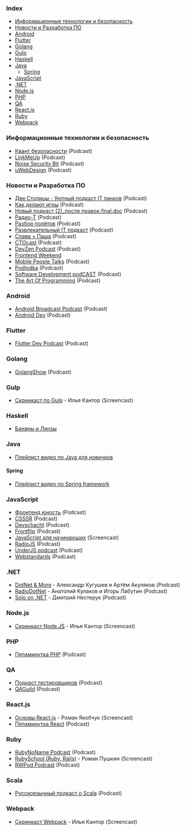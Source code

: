 ### Index

* [Информационные технологии и безопасность](#Информационные-технологии-и-безопасность)
* [Новости и Разработка ПО](#Новости-и-Разработка-ПО)
* [Android](#android)
* [Flutter](#flutter)
* [Golang](#golang)
* [Gulp](#gulp)
* [Haskell](#haskell)
* [Java](#java)
    * [Spring](#spring)
* [JavaScript](#javascript)
* [.NET](#net)
* [Node.js](#nodejs)
* [PHP](#php)
* [QA](#qa)
* [React.js](#reactjs)
* [Ruby](#ruby)
* [Webpack](#webpack)


### Информационные технологии и безопасность

* [Квант безопасности](https://soundcloud.com/nikita-remezov) (Podcast)
* [LinkMeUp](http://linkmeup.ru) (Podcast)
* [Noise Security Bit](https://noisebit.podster.fm) (Podcast)
* [uWebDesign](https://uwebdesign.ru) (Podcast)


### Новости и Разработка ПО

* [Две Столицы - Уютный подкаст IT панков](http://www.2capitals.space) (Podcast)
* [Как делают игры](https://kdicast.com) (Podcast)
* [Новый подкаст (2)_после правок.final.doc](https://newpodcast2.live) (Podcast)
* [Радио-Т](https://radio-t.com) (Podcast)
* [Разбор полётов](http://razbor-poletov.com) (Podcast)
* [Развлекательный IT подкаст](http://radioma.org) (Podcast)
* [Слава + Паша](https://it.asm0dey.ru) (Podcast)
* [CTOcast](http://ctocast.com) (Podcast)
* [DevZen Podcast](https://devzen.ru) (Podcast)
* [Frontend Weekend](https://podcasts.apple.com/podcast/id1233996390)
* [Mobile People Talks](https://soundcloud.com/mobilepeopletalks) (Podcast)
* [Podlodka](https://podlodka.io) (Podcast)
* [Software Development podCAST](https://sdcast.ksdaemon.ru) (Podcast)
* [The Art Of Programming](https://theartofprogramming.podbean.com) (Podcast)


### Android

* [Android Broadcast Podcast](https://soundcloud.com/android_broadcast) (Podcast)
* [Android Dev](http://apptractor.ru/AndroidDev) (Podcast)


### Flutter

* [Flutter Dev Podcast](https://soundcloud.com/flutterdevpodcast) (Podcast)


### Golang

* [GolangShow](https://golangshow.com) (Podcast)


### Gulp

* [Скринкаст по Gulp](http://learn.javascript.ru/screencast/gulp) - Илья Кантор (Screencast)


### Haskell

* [Бананы и Линзы](https://bananasandlenses.net)


### Java

* [Плейлист видео по Java для новичков](https://www.youtube.com/playlist?list=PLAma_mKffTOSUkXp26rgdnC0PicnmnDak)


#### Spring

* [Плейлист видео по Spring framework](https://www.youtube.com/playlist?list=PLAma_mKffTOR5o0WNHnY0mTjKxnCgSXrZ)


### JavaScript

* [Фронтенд юность](https://soundcloud.com/frontend_u) (Podcast)
* [CSSSR](https://soundcloud.com/csssr) (Podcast)
* [Devschacht](https://soundcloud.com/devschacht) (Podcast)
* [Frontflip](http://frontflip.me) (Podcast)
* [JavaScript для начинающих](http://www.magisters.org/education/course/js-for-beginners) (Screencast)
* [RadioJS](http://radiojs.ru) (Podcast)
* [UnderJS podcast](https://underjs.ru) (Podcast)
* [Webstandards](https://soundcloud.com/web-standards) (Podcast)


### .NET

* [DotNet & More](https://more.dotnet.ru) - Александр Кугушев и Артём Акуляков (Podcast)
* [RadioDotNet](https://radio.dotnet.ru) - Анатолий Кулаков и Игорь Лабутин (Podcast)
* [Solo on .NET](https://youtube.com/playlist?list=PLAFX7TSEV7SOqEQKnrrFiV7bUY8kN5Qof) - Дмитрий Нестерук (Podcast)


### Node.js

* [Скринкаст Node.JS](https://learn.javascript.ru/screencast/nodejs) - Илья Кантор (Screencast)


### PHP

* [Пятиминутка PHP](http://5minphp.ru) (Podcast)


### QA

* [Подкаст тестировщиков](http://radio-qa.com) (Podcast)
* [QAGuild](https://automation-remarks.com/tags/QAGuild.html) (Podcast)


### React.js

* [Основы React.js](http://learn.javascript.ru/screencast/react) - Роман Якобчук (Screencast)
* [Пятиминутка React](http://5minreact.ru) (Podcast)


### Ruby

* [RubyNoName Podcast](http://rubynoname.ru) (Podcast)
* [RubySchool (Ruby, Rails)](http://rubyschool.us) - Роман Пушкин (Screencast)
* [RWPod Podcast](http://rwpod.com) (Podcast)


### Scala

* [Русскоязычный подкаст о Scala](https://scalalaz.ru) (Podcast)


### Webpack

* [Скринкаст Webpack](https://learn.javascript.ru/screencast/webpack) - Илья Кантор (Screencast)
